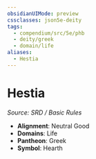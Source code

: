 ```yaml
---
obsidianUIMode: preview
cssclasses: json5e-deity
tags:
  - compendium/src/5e/phb
  - deity/greek
  - domain/life
aliases:
  - Hestia
---
```

# Hestia
*Source: SRD / Basic Rules* 

- **Alignment**: Neutral Good
- **Domains**: Life
- **Pantheon**: Greek
- **Symbol**: Hearth